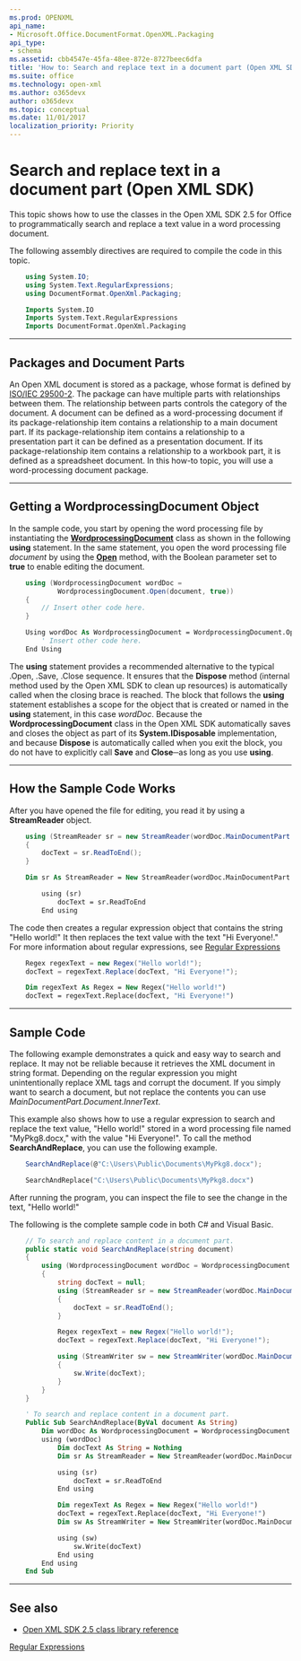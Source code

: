 ```yaml
---
ms.prod: OPENXML
api_name:
- Microsoft.Office.DocumentFormat.OpenXML.Packaging
api_type:
- schema
ms.assetid: cbb4547e-45fa-48ee-872e-8727beec6dfa
title: 'How to: Search and replace text in a document part (Open XML SDK)'
ms.suite: office
ms.technology: open-xml
ms.author: o365devx
author: o365devx
ms.topic: conceptual
ms.date: 11/01/2017
localization_priority: Priority
---
```

# Search and replace text in a document part (Open XML SDK)

This topic shows how to use the classes in the Open XML SDK 2.5 for
Office to programmatically search and replace a text value in a word
processing document.

The following assembly directives are required to compile the code in
this topic.

```csharp
    using System.IO;
    using System.Text.RegularExpressions;
    using DocumentFormat.OpenXml.Packaging;
```

```vb
    Imports System.IO
    Imports System.Text.RegularExpressions
    Imports DocumentFormat.OpenXml.Packaging
```

--------------------------------------------------------------------------------
## Packages and Document Parts 
An Open XML document is stored as a package, whose format is defined by
[ISO/IEC 29500-2](https://www.iso.org/standard/71691.html). The
package can have multiple parts with relationships between them. The
relationship between parts controls the category of the document. A
document can be defined as a word-processing document if its
package-relationship item contains a relationship to a main document
part. If its package-relationship item contains a relationship to a
presentation part it can be defined as a presentation document. If its
package-relationship item contains a relationship to a workbook part, it
is defined as a spreadsheet document. In this how-to topic, you will use
a word-processing document package.


---------------------------------------------------------------------------------
## Getting a WordprocessingDocument Object 
In the sample code, you start by opening the word processing file by
instantiating the **[WordprocessingDocument](https://msdn.microsoft.com/library/office/documentformat.openxml.packaging.wordprocessingdocument.aspx)** class as shown in
the following **using** statement. In the same
statement, you open the word processing file *document* by using the
**[Open](https://msdn.microsoft.com/library/office/cc562234.aspx)** method, with the Boolean parameter set
to **true** to enable editing the document.

```csharp
    using (WordprocessingDocument wordDoc = 
            WordprocessingDocument.Open(document, true))
    {
        // Insert other code here.
    }
```

```vb
    Using wordDoc As WordprocessingDocument = WordprocessingDocument.Open(document, True)
        ' Insert other code here.
    End Using
```

The **using** statement provides a recommended
alternative to the typical .Open, .Save, .Close sequence. It ensures
that the **Dispose** method (internal method
used by the Open XML SDK to clean up resources) is automatically called
when the closing brace is reached. The block that follows the **using** statement establishes a scope for the
object that is created or named in the **using** statement, in this case *wordDoc*. Because
the **WordprocessingDocument** class in the
Open XML SDK automatically saves and closes the object as part of its
**System.IDisposable** implementation, and
because **Dispose** is automatically called
when you exit the block, you do not have to explicitly call **Save** and **Close**─as
long as you use **using**.


--------------------------------------------------------------------------------
## How the Sample Code Works 
After you have opened the file for editing, you read it by using a **StreamReader** object.

```csharp
    using (StreamReader sr = new StreamReader(wordDoc.MainDocumentPart.GetStream()))
    {
        docText = sr.ReadToEnd();
    }
```

```vb
    Dim sr As StreamReader = New StreamReader(wordDoc.MainDocumentPart.GetStream)

        using (sr)
            docText = sr.ReadToEnd
        End using
```

The code then creates a regular expression object that contains the
string "Hello world!" It then replaces the text value with the text "Hi
Everyone!." For more information about regular expressions, see [Regular
Expressions](https://msdn.microsoft.com/library/hs600312.aspx)

```csharp
    Regex regexText = new Regex("Hello world!");
    docText = regexText.Replace(docText, "Hi Everyone!");
```

```vb
    Dim regexText As Regex = New Regex("Hello world!")
    docText = regexText.Replace(docText, "Hi Everyone!")
```

--------------------------------------------------------------------------------
## Sample Code 
The following example demonstrates a quick and easy way to search and
replace. It may not be reliable because it retrieves the XML document in
string format. Depending on the regular expression you might
unintentionally replace XML tags and corrupt the document. If you simply
want to search a document, but not replace the contents you can use
*MainDocumentPart.Document.InnerText*.

This example also shows how to use a regular expression to search and
replace the text value, "Hello world!" stored in a word processing file
named "MyPkg8.docx," with the value "Hi Everyone!". To call the method
**SearchAndReplace**, you can use the following
example.

```csharp
    SearchAndReplace(@"C:\Users\Public\Documents\MyPkg8.docx");
```

```vb
    SearchAndReplace("C:\Users\Public\Documents\MyPkg8.docx")
```

After running the program, you can inspect the file to see the change in
the text, "Hello world!"

The following is the complete sample code in both C\# and Visual Basic.

```csharp
    // To search and replace content in a document part.
    public static void SearchAndReplace(string document)
    {
        using (WordprocessingDocument wordDoc = WordprocessingDocument.Open(document, true))
        {
            string docText = null;
            using (StreamReader sr = new StreamReader(wordDoc.MainDocumentPart.GetStream()))
            {
                docText = sr.ReadToEnd();
            }

            Regex regexText = new Regex("Hello world!");
            docText = regexText.Replace(docText, "Hi Everyone!");

            using (StreamWriter sw = new StreamWriter(wordDoc.MainDocumentPart.GetStream(FileMode.Create)))
            {
                sw.Write(docText);
            }
        }
    }
```

```vb
    ' To search and replace content in a document part. 
    Public Sub SearchAndReplace(ByVal document As String)
        Dim wordDoc As WordprocessingDocument = WordprocessingDocument.Open(document, True)
        using (wordDoc)
            Dim docText As String = Nothing
            Dim sr As StreamReader = New StreamReader(wordDoc.MainDocumentPart.GetStream)

            using (sr)
                docText = sr.ReadToEnd
            End using

            Dim regexText As Regex = New Regex("Hello world!")
            docText = regexText.Replace(docText, "Hi Everyone!")
            Dim sw As StreamWriter = New StreamWriter(wordDoc.MainDocumentPart.GetStream(FileMode.Create))

            using (sw)
                sw.Write(docText)
            End using
        End using
    End Sub
```

--------------------------------------------------------------------------------
## See also 


- [Open XML SDK 2.5 class library reference](https://docs.microsoft.com/office/open-xml/open-xml-sdk)

[Regular Expressions](https://msdn.microsoft.com/library/hs600312.aspx)
